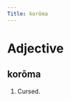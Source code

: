 ```yaml
---
Title: korōma
---
```


Adjective
================================

korōma
----------------

1. Cursed.
